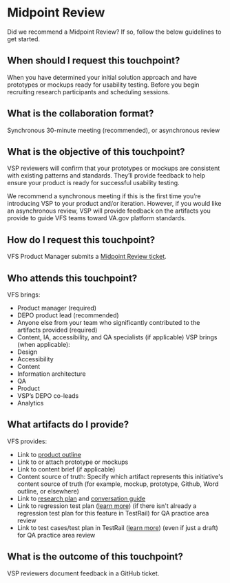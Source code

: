 # Midpoint Review
Did we recommend a Midpoint Review? If so, follow the below guidelines to get started.
## When should I request this touchpoint?
When you have determined your initial solution approach and have prototypes or mockups ready for usability testing. Before you begin recruiting research participants and scheduling sessions.

## What is the collaboration format?
Synchronous 30-minute meeting (recommended), or asynchronous review

## What is the objective of this touchpoint?
VSP reviewers will confirm that your prototypes or mockups are consistent with existing patterns and standards. They’ll provide feedback to help ensure your product is ready for successful usability testing.

We recommend a synchronous meeting if this is the first time you’re introducing VSP to your product and/or iteration. However, if you would like an asynchronous review, VSP will provide feedback on the artifacts you provide to guide VFS teams toward VA.gov platform standards.

## How do I request this touchpoint?
VFS Product Manager submits a [Midpoint Review ticket](https://github.com/department-of-veterans-affairs/va.gov-team/issues/new?assignees=andreahewitt-odd%2C+shiragoodman&labels=vsp-product-support%2C+content-ia-team%2C+collaboration-cycle%2C+collab-cycle-review&template=midpoint-review.md&title=Midpoint+Review+%5BTeam+Name%2C+Feature+Name%5D).

## Who attends this touchpoint?
VFS brings:
  - Product manager (required)
  - DEPO product lead (recommended)
  - Anyone else from your team who significantly contributed to the artifacts provided (required)
  - Content, IA, accessibility, and QA specialists (if applicable)
VSP brings (when applicable):
- Design 
- Accessibility 
- Content 
- Information architecture 
- QA 
- Product 
- VSP’s DEPO co-leads 
- Analytics

## What artifacts do I provide?
VFS provides:
- Link to [product outline](https://github.com/department-of-veterans-affairs/va.gov-team/blob/master/platform/product-management/product-outline-template.md)
- Link to or attach prototype or mockups
- Link to content brief (if applicable)
- Content source of truth: Specify which artifact represents this initiative's content source of truth (for example, mockup, prototype, Github, Word outline, or elsewhere) 
- Link to [research plan](https://github.com/department-of-veterans-affairs/va.gov-team/blob/master/platform/research/research-plan-template.md) and [conversation guide](https://github.com/department-of-veterans-affairs/va.gov-team/blob/master/platform/research/planning/conversation-guide-template.md)
- Link to regression test plan ([learn more](https://github.com/department-of-veterans-affairs/va.gov-team/blob/master/platform/quality-assurance/qa-artifacts.md#regression-test-plan)) (if there isn't already a regression test plan for this feature in TestRail) for QA practice area review
- Link to test cases/test plan in TestRail ([learn more](https://github.com/department-of-veterans-affairs/va.gov-team/blob/master/platform/quality-assurance/qa-artifacts.md#test-plan)) (even if just a draft) for QA practice area review

## What is the outcome of this touchpoint?
VSP reviewers document feedback in a GitHub ticket.

